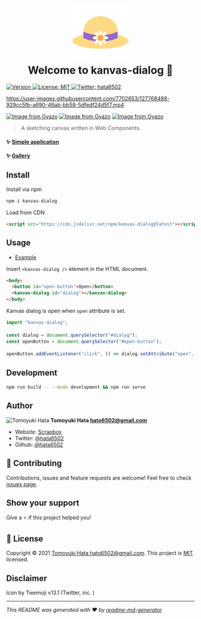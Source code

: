 <!-- markdownlint-disable -->
<h1 align="center">
  <img alt="" src="favicon.png" /><br />
  Welcome to kanvas-dialog 👋
</h1>

<p>
  <a href="https://www.npmjs.com/package/kanvas-dialog" target="_blank">
    <img alt="Version" src="https://img.shields.io/npm/v/kanvas-dialog.svg">
  </a>
  <a href="https://github.com/hata6502/kanvas/blob/main/LICENSE" target="_blank">
    <img alt="License: MIT" src="https://img.shields.io/badge/License-MIT-yellow.svg" />
  </a>
  <a href="https://twitter.com/hata6502" target="_blank">
    <img alt="Twitter: hata6502" src="https://img.shields.io/twitter/follow/hata6502.svg?style=social" />
  </a>
</p>

https://user-images.githubusercontent.com/7702653/127768488-929cc5fb-a690-46ab-bb58-5dfedf24d5f7.mp4

[![Image from Gyazo](https://i.gyazo.com/176246e8cf25ece127628772eec083cc.png)](https://gyazo.com/176246e8cf25ece127628772eec083cc)
[![Image from Gyazo](https://i.gyazo.com/2d19f366671b54fbe1042c071cd37114.png)](https://gyazo.com/2d19f366671b54fbe1042c071cd37114)
[![Image from Gyazo](https://i.gyazo.com/e36b6f9a45fabb17d0e19de34f8fb090.png)](https://gyazo.com/e36b6f9a45fabb17d0e19de34f8fb090)

> A sketching canvas written in Web Components.

#### ✨ [Simple application](https://kanvas.b-hood.site/)

#### ✨ [Gallery](https://scrapbox.io/hata6502/kanvas_%E3%81%8A%E7%B5%B5%E3%81%8B%E3%81%8D%E9%9B%86)

## Install

Install via npm

```sh
npm i kanvas-dialog
```

Load from CDN

```html
<script src="https://cdn.jsdelivr.net/npm/kanvas-dialog@latest"></script>
```

## Usage

- [Example](https://github.com/hata6502/kanvas/blob/main/index.html)

Insert `<kanvas-dialog />` element in the HTML document.

```html
<body>
  <button id="open-button">Open</button>
  <kanvas-dialog id="dialog"></kanvas-dialog>
</body>
```

Kanvas dialog is open when `open` attribute is set.

```js
import "kanvas-dialog";

const dialog = document.querySelector("#dialog");
const openButton = document.querySelector("#open-button");

openButton.addEventListener("click", () => dialog.setAttribute("open", ""));
```

## Development

```bash
npm run build -- --mode development && npm run serve
```

## Author

<img alt="Tomoyuki Hata" src="https://avatars.githubusercontent.com/hata6502" width="48" /> **Tomoyuki Hata <hato6502@gmail.com>**

- Website: [Scrapbox](https://scrapbox.io/hata6502/)
- Twitter: [@hata6502](https://twitter.com/hata6502)
- Github: [@hata6502](https://github.com/hata6502)

## 🤝 Contributing

Contributions, issues and feature requests are welcome!
Feel free to check [issues page](https://github.com/hata6502/kanvas/issues).

## Show your support

Give a ⭐️ if this project helped you!

## 📝 License

Copyright © 2021 [Tomoyuki Hata <hato6502@gmail.com>](https://github.com/hata6502).
This project is [MIT](https://github.com/hata6502/kanvas/blob/main/LICENSE) licensed.

## Disclaimer

Icon by Twemoji v13.1 (Twitter, inc. )

---

_This README was generated with ❤️ by [readme-md-generator](https://github.com/kefranabg/readme-md-generator)_
